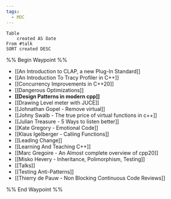```yaml
---
tags:
  - MOC
---
```


```dataview
Table 
	created AS Date
From #talk
SORT created DESC
```

%% Begin Waypoint %%
- [[An Introduction to CLAP, a new Plug-In Standard]]
- [[An Introduction To Tracy Profiler in C++]]
- [[Concurrency Improvements in C++20]]
- [[Dangerous Optimizations]]
- **[[Design Patterns in modern cpp]]**
- [[Drawing Level meter with JUCE]]
- [[Johnathan Gopel - Remove virtual]]
- [[Johny Swalb - The true price of virtual functions in c++]]
- [[Julian Treasure - 5 Ways to listen better]]
- [[Kate Gregory - Emotional Code]]
- [[Klaus Igelberger - Calling Functions]]
- [[Leading Change]]
- [[Learning And Teaching C++]]
- [[Marc Gregoire - An Almost complete overview of cpp20]]
- [[Misko Hevery - Inheritance, Polimorphism, Testing]]
- [[Talks]]
- [[Testing Anti-Patterns]]
- [[Thierry de Pauw - Non Blocking Continuous Code Reviews]]

%% End Waypoint %%
